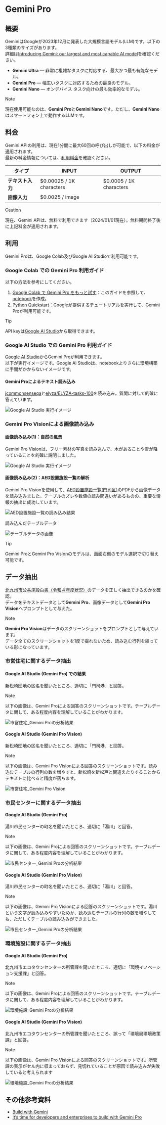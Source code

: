 # Gemini Pro

## 概要
GeminiはGoogleが2023年12月に発表した大規模言語モデル(LLM)です。以下の3種類のサイズがあります。  
詳細は[Introducing Gemini: our largest and most capable AI model](https://blog.google/technology/ai/google-gemini-ai/#introducing-gemini)を確認ください。
- **Gemini Ultra** — 非常に複雑なタスクに対応する、最大かつ最も有能なモデル。
- **Gemini Pro** — 幅広いタスクに対応するための最良のモデル。
- **Gemini Nano** — オンデバイス タスク向けの最も効率的なモデル。

> [!NOTE]
> 現在使用可能なのは、**Gemini Pro**と**Gemini Nano**です。ただし、**Gemini Nano**はスマートフォン上で動作するLLMです。

## 料金

 Gemini APIの利用は、現在1分間に最大60回の呼び出しが可能で、以下の料金が適用されます。  
 最新の料金情報については、[利用料金](https://blog.google/technology/ai/gemini-api-developers-cloud/)を確認ください。

| タイプ                  | INPUT                 | OUTPUT                   |
|-------------------------|---------------------------|---------------------------|
| **テキスト入力**        | $0.00025 / 1K characters        | $0.0005 / 1K characters         |
| **画像入力**            | $0.0025 / image            |                       |

> [!CAUTION]
> 現在、Gemini APIは、無料で利用できます（2024/01/01現在）。無料期間終了後に上記料金が適用されます。


## 利用
Gemini Proは、Google Colab及びGoogle AI Studioで利用可能です。

### Google Colab での Gemini Pro 利用ガイド

以下の方法を参考にしてください。

1. [Google Colab で Gemini Pro をもっと試す](https://note.com/npaka/n/n1c368639cada)：このガイドを参照して、[notebook](notebook/Gemini%20Pro.ipynb)を作成。
2. [Python Quickstart](https://colab.research.google.com/github/google/generative-ai-docs/blob/main/site/en/tutorials/python_quickstart.ipynb#scrollTo=lEXQ3OwKIa-O)：Googleが提供するチュートリアルを実行して、Gemini Proが利用可能です。

> [!TIP]
> API keyは[Google AI Studio](https://makersuite.google.com/app/apikey)から取得できます。



### Google AI Studio での Gemini Pro 利用ガイド
[Google AI Studio](https://makersuite.google.com/)からGemini Proが利用できます。  
以下が実行イメージです。Google AI Studioは、notebookよりさらに環境構築に手間がかからないイメージです。  

#### Gemini Proによるテキスト読み込み
[jcommonsenseqa](https://github.com/yahoojapan/JGLUE/blob/c35b43c73056f6898837de0dcc5ba11cc7dc3ecc/datasets/jcommonsenseqa-v1.1/valid-v1.1.json#L125C6-L125C6)と[elyza/ELYZA-tasks-100](https://huggingface.co/datasets/elyza/ELYZA-tasks-100)を読み込み。質問に対して的確に答えています。  

![Google AI Studio 実行イメージ](data/gemini_pro/JGLUE.png)

### Gemini Pro Visionによる画像読み込み

#### 画像読み込み(1)：自然の風景

Gemini Pro Visionは、フリー素材の写真を読み込んで、木があることや雪が降っていることを的確に説明しました。

![Google AI Studio 実行イメージ](data/gemini_pro_vision/tree.png)

#### 画像読み込み(2)：AED設置施設一覧の解析

Gemini Pro Visionを使用して、[AED設置施設一覧(門司区)](https://www.city.kitakyushu.lg.jp/files/001024483.pdf)のPDFから画像データを読み込みました。テーブルのズレや数値の読み間違いがあるものの、重要な情報の抽出に成功しています。

![AED設置施設一覧の読み込み結果](https://github.com/dx-junkyard/opendata-bridge-research/assets/115245862/266e9af9-bf2d-47f6-9a38-fc263737b950)

読み込んだテーブルデータ

![テーブルデータの画像](https://github.com/dx-junkyard/opendata-bridge-research/assets/115245862/659f77bf-523f-4506-9812-a75a59d2a34a)

> [!TIP]
> Gemini ProとGemini Pro Visionのモデルは、画面右側のモデル選択で切り替え可能です。



## データ抽出
[北九州市公共施設白書（令和４年度状況）](https://www.city.kitakyushu.lg.jp/files/001058942.pdf)のデータを正しく抽出できるのかを確認。  
データをテキストデータとして**Gemini Pro**、画像データとして**Gemini Pro Vision**へプロンプトとして与えた。
> [!NOTE]
> **Gemini Pro Vision**はデータのスクリーンショットをプロンプトとして与えています。  
> データ全てのスクリーンショットを1度で撮れないため、読み込む行列を絞っている形になっています。

### 市営住宅に関するデータ抽出

#### Google AI Studio (Gemini Pro) での結果

新松崎団地の区名を聞いたところ、適切に「門司港」と回答。

> [!NOTE]
> 以下の画像は、Gemini Proによる回答のスクリーンショットです。テーブルデータに関して、ある程度内容を理解していることがわかります。

![市営住宅_Gemini Proの分析結果](data/gemini_pro/text_municipal_housing.png)



#### Google AI Studio (Gemini Pro Vision)
新松崎団地の区名を聞いたところ、適切に「門司港」と回答。

> [!NOTE]
> 以下の画像は、Gemini Pro Visionによる回答のスクリーンショットです。読み込むテーブルの行列の数を増やすと、新松崎を新松戸と間違えたりすることからテキストに比べると精度が落ちます。

![市営住宅_Gemini Pro Vision](data/gemini_pro_vision/vision_municipal_housing.png)

### 市民センターに関するデータ抽出
#### Google AI Studio (Gemini Pro)
湯川市民センターの町名を聞いたところ、適切に「湯川」と回答。

> [!NOTE]
> 以下の画像は、Gemini Proによる回答のスクリーンショットです。テーブルデータに関して、ある程度内容を理解していることがわかります。

![市民センター_Gemini Proの分析結果](data/gemini_pro/text_civic_center.png)
#### Google AI Studio (Gemini Pro Vision)
湯川市民センターの町名を聞いたところ、適切に「湯川」と回答。

> [!NOTE]
> 以下の画像は、Gemini Pro Visionによる回答のスクリーンショットです。湯川という文字が読み込みやすいためか、読み込むテーブルの行列の数を増やしても、ただしくテーブルの読み込みができました。

![市民センター_Gemini Proの分析結果](data/gemini_pro_vision/vision_civic_center.png)


### 環境施設に関するデータ抽出
#### Google AI Studio (Gemini Pro)
北九州市エコタウンセンターの所管課を聞いたところ、適切に「環境イノベーション支援課」と回答。

> [!NOTE]
> 以下の画像は、Gemini Proによる回答のスクリーンショットです。テーブルデータに関して、ある程度内容を理解していることがわかります。

![環境施設_Gemini Proの分析結果](data/gemini_pro/text_env_factory.png)

#### Google AI Studio (Gemini Pro Vision)
北九州市エコタウンセンターの所管課を聞いたところ、誤って「環境局環境政策課」と回答。

> [!NOTE]
> 以下の画像は、Gemini Pro Visionによる回答のスクリーンショットです。所管課の表示がセル内に収まっておらず、見切れていることが原因で読み込みが失敗していると考えられます

![環境施設_Gemini Proの分析結果](data/gemini_pro_vision/vision_env_factory.png)

## その他参考資料
- [Build with Gemini](https://ai.google.dev/)
- [It’s time for developers and enterprises to build with Gemini Pro](https://blog.google/technology/ai/gemini-api-developers-cloud/)
